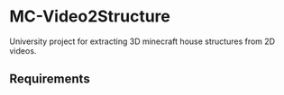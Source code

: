 # MC-Video2Structure
University project for extracting 3D minecraft house structures from 2D videos.

## Requirements